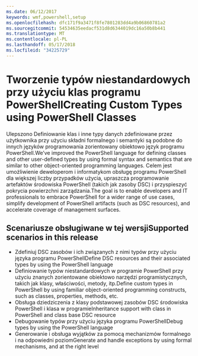 ```yaml
---
ms.date: 06/12/2017
keywords: wmf,powershell,setup
ms.openlocfilehash: dfc171f9a3471f8fe7801283dd4a9b06860781a2
ms.sourcegitcommit: 54534635eedacf531d8d6344019dc16a50b8b441
ms.translationtype: MT
ms.contentlocale: pl-PL
ms.lasthandoff: 05/17/2018
ms.locfileid: "34225729"
---
```

# <a name="creating-custom-types-using-powershell-classes"></a><span data-ttu-id="fe5d7-102">Tworzenie typów niestandardowych przy użyciu klas programu PowerShell</span><span class="sxs-lookup"><span data-stu-id="fe5d7-102">Creating Custom Types using PowerShell Classes</span></span>

<span data-ttu-id="fe5d7-103">Ulepszono Definiowanie klas i inne typy danych zdefiniowane przez użytkownika przy użyciu składni formalnego i semantyki są podobne do innych języków programowania zorientowany obiektowo język programu PowerShell.</span><span class="sxs-lookup"><span data-stu-id="fe5d7-103">We’ve improved the PowerShell language for defining classes and other user-defined types by using formal syntax and semantics that are similar to other object-oriented programming languages.</span></span> <span data-ttu-id="fe5d7-104">Celem jest umożliwienie deweloperom i informatykom obsługę programu PowerShell dla większej liczby przypadków użycia, upraszcza programowanie artefaktów środowiska PowerShell (takich jak zasoby DSC) i przyspieszyć pokrycia powierzchni zarządzania.</span><span class="sxs-lookup"><span data-stu-id="fe5d7-104">The goal is to enable developers and IT professionals to embrace PowerShell for a wider range of use cases, simplify development of PowerShell artifacts (such as DSC resources), and accelerate coverage of management surfaces.</span></span>

## <a name="supported-scenarios-in-this-release"></a><span data-ttu-id="fe5d7-105">Scenariusze obsługiwane w tej wersji</span><span class="sxs-lookup"><span data-stu-id="fe5d7-105">Supported scenarios in this release</span></span>

-   <span data-ttu-id="fe5d7-106">Zdefiniuj DSC zasobów i ich związanych z nimi typów przy użyciu języka programu PowerShell</span><span class="sxs-lookup"><span data-stu-id="fe5d7-106">Define DSC resources and their associated types by using the PowerShell language</span></span>
-   <span data-ttu-id="fe5d7-107">Definiowanie typów niestandardowych w programie PowerShell przy użyciu znanych zorientowane obiektowo narzędzi programistycznych, takich jak klasy, właściwości, metody, itp.</span><span class="sxs-lookup"><span data-stu-id="fe5d7-107">Define custom types in PowerShell by using familiar object-oriented programming constructs, such as classes, properties, methods, etc.</span></span>
-   <span data-ttu-id="fe5d7-108">Obsługa dziedziczenia z klasy podstawowej zasobów DSC środowiska PowerShell i klasa w programie</span><span class="sxs-lookup"><span data-stu-id="fe5d7-108">Inheritance support with class in PowerShell and class base DSC resource</span></span>
-   <span data-ttu-id="fe5d7-109">Debugowanie typów przy użyciu języka programu PowerShell</span><span class="sxs-lookup"><span data-stu-id="fe5d7-109">Debug types by using the PowerShell language</span></span>
-   <span data-ttu-id="fe5d7-110">Generowanie i obsługa wyjątków za pomocą mechanizmów formalnego i na odpowiedni poziom</span><span class="sxs-lookup"><span data-stu-id="fe5d7-110">Generate and handle exceptions by using formal mechanisms, and at the right level</span></span>
